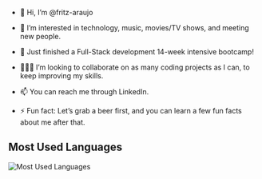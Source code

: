 - 👋 Hi, I’m @fritz-araujo

- 👀 I’m interested in technology, music, movies/TV shows, and meeting new people.
  
- 🌱 Just finished a Full-Stack development 14-week intensive bootcamp!
  
- 👨🏽‍💻 I’m looking to collaborate on as many coding projects as I can, to keep improving my skills.
  
- 📫 You can reach me through LinkedIn.
  
- ⚡ Fun fact: Let’s grab a beer first, and you can learn a few fun facts about me after that.

## Most Used Languages

![Most Used Languages](https://github-readme-stats.vercel.app/api/top-langs/?username=fritz-araujo&layout=compact)
<!---
fritz-araujo/fritz-araujo is a ✨ special ✨ repository because its `README.md` (this file) appears on your GitHub profile.
You can click the Preview link to take a look at your changes.
--->
